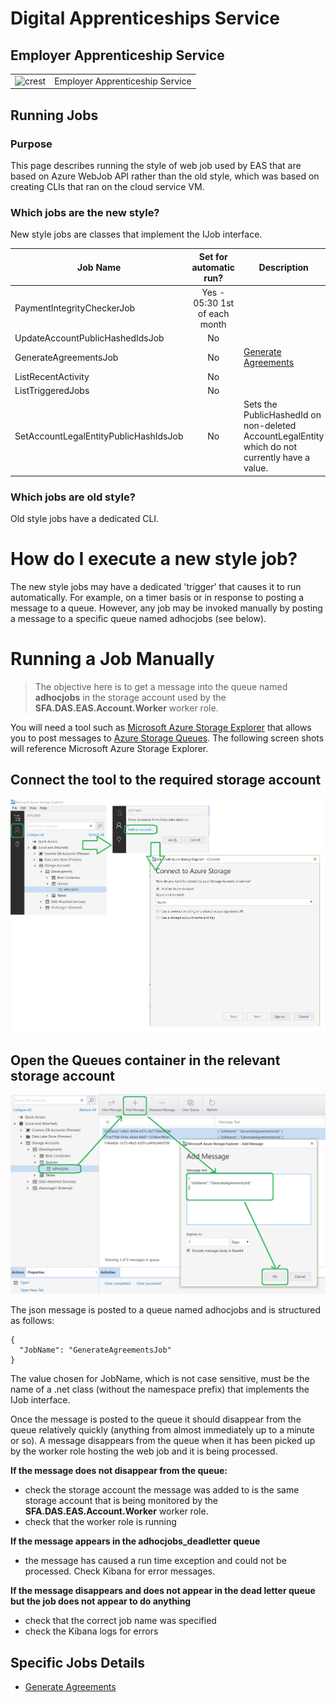 # Digital Apprenticeships Service

## Employer Apprenticeship Service

|               |               |
| ------------- | ------------- |
|![crest](https://assets.publishing.service.gov.uk/government/assets/crests/org_crest_27px-916806dcf065e7273830577de490d5c7c42f36ddec83e907efe62086785f24fb.png)|Employer Apprenticeship Service|

## Running Jobs

### Purpose
This page describes running the style of web job used by EAS that are based on Azure WebJob API rather than the old style, which was based on creating CLIs that ran on the cloud service VM.  


### Which jobs are the new style?

New style jobs are classes that implement the IJob interface.


Job Name                        | Set for automatic run?          | Description
--------------------------------|     :-------------:             |------------------------------
PaymentIntegrityCheckerJob      | Yes - 05:30 1st of each month   |
UpdateAccountPublicHashedIdsJob | No                              |
GenerateAgreementsJob           | No                              |[Generate Agreements](GenerateAgreements.md "Generate Agreements")
ListRecentActivity              | No                              |
ListTriggeredJobs               | No                              |
SetAccountLegalEntityPublicHashIdsJob | No 						  |Sets the PublicHashedId on non-deleted AccountLegalEntity which do not currently have a value.  
   


### Which jobs are old style?

Old style jobs have a dedicated CLI.


# How do I execute a new style job?

The new style jobs may have a dedicated 'trigger' that causes it to run automatically. For example, on a timer basis or in response to posting a message to a queue. However, any job may be invoked manually by posting a message to a specific queue named adhocjobs (see below).

# Running a Job Manually


> The objective here is to get a message into the queue named **adhocjobs** in the storage account used by the **SFA.DAS.EAS.Account.Worker** worker role.
 

You will need a tool such as [Microsoft Azure Storage Explorer](https://azure.microsoft.com/en-us/features/storage-explorer/ "Microsoft Azure Storage Explorer") that allows you to post messages to [Azure Storage Queues](https://azure.microsoft.com/en-gb/services/storage/queues "Azure Storage Queue"). The following screen shots will reference Microsoft Azure Storage Explorer.
 

## Connect the tool to the  required storage account


![Open Account](AzureStorage_1.png)

## Open the Queues container in the relevant storage account 

![Open Account](AzureStorage_2.png)


The json message is posted to a queue named adhocjobs and is structured as follows:

    
    {
      "JobName": "GenerateAgreementsJob"
    }
    

The value chosen for JobName, which is not case sensitive, must be the name of a .net class (without the namespace prefix) that implements the IJob interface.
 
Once the message is posted to the queue it should disappear from the queue relatively quickly (anything from almost immediately up to a minute or so). A message disappears from the queue when it has been picked up by the worker role hosting the web job and it is being processed.
 

**If the message does not disappear from the queue:**

- check the storage account the message was added to is the same storage account that is being monitored by the **SFA.DAS.EAS.Account.Worker** worker role.
- check that the worker role is running


**If the message appears in the adhocjobs_deadletter queue**

- the message has caused a run time exception and could not be processed. Check Kibana for error messages.

 
**If the message disappears and does not appear in the dead letter queue but the job does not appear to do anything**

- check that the correct job name was specified
- check the Kibana logs for errors
     

## Specific Jobs Details

* [Generate Agreements](GenerateAgreements.md "Generate Agreements")
